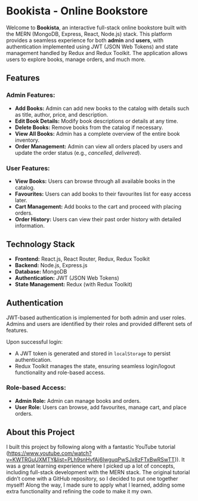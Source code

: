# Bookista - Online Bookstore

Welcome to **Bookista**, an interactive full-stack online bookstore built with the MERN (MongoDB, Express, React, Node.js) stack. This platform provides a seamless experience for both **admin** and **users**, with authentication implemented using JWT (JSON Web Tokens) and state management handled by Redux and Redux Toolkit. The application allows users to explore books, manage orders, and much more.

## Features

### Admin Features:
- **Add Books:** Admin can add new books to the catalog with details such as title, author, price, and description.
- **Edit Book Details:** Modify book descriptions or details at any time.
- **Delete Books:** Remove books from the catalog if necessary.
- **View All Books:** Admin has a complete overview of the entire book inventory.
- **Order Management:** Admin can view all orders placed by users and update the order status (e.g., *cancelled*, *delivered*).

### User Features:
- **View Books:** Users can browse through all available books in the catalog.
- **Favourites:** Users can add books to their favourites list for easy access later.
- **Cart Management:** Add books to the cart and proceed with placing orders.
- **Order History:** Users can view their past order history with detailed information.
  
## Technology Stack

- **Frontend:** React.js, React Router, Redux, Redux Toolkit
- **Backend:** Node.js, Express.js
- **Database:** MongoDB
- **Authentication:** JWT (JSON Web Tokens)
- **State Management:** Redux (with Redux Toolkit)
  
## Authentication
JWT-based authentication is implemented for both admin and user roles. Admins and users are identified by their roles and provided different sets of features.

Upon successful login:
- A JWT token is generated and stored in `localStorage` to persist authentication.
- Redux Toolkit manages the state, ensuring seamless login/logout functionality and role-based access.

### Role-based Access:
- **Admin Role:** Admin can manage books and orders.
- **User Role:** Users can browse, add favourites, manage cart, and place orders.

## About this Project

I built this project by following along with a fantastic YouTube tutorial (https://www.youtube.com/watch?v=KWTRGuUXMTY&list=PLh9snHvfAj6IwguqPwSJx8zFTxBwRSwTT)). It was a great learning experience where I picked up a lot of concepts, including full-stack development with the MERN stack.
The original tutorial didn’t come with a GitHub repository, so I decided to put one together myself! Along the way, I made sure to apply what I learned, adding some extra functionality and refining the code to make it my own.
  
